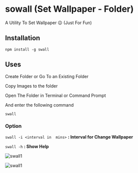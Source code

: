 # sowall (Set Wallpaper - Folder)
A Utility To Set Wallpaper :wink:
(Just For Fun)

## Installation
`npm install -g swall`

## Uses
Create Folder or Go To an Existing Folder

Copy Images to the folder

Open The Folder in Terminal or Command Prompt

And enter the following command

`swall`

### Option 
`swall -i <interval in  mins>` __: Interval for Change Wallpaper__

`swall -h` __: Show Help__

![swall1](http://i.imgur.com/xAj5Rpa.png "Swall 1")

![swall1](http://i.imgur.com/lCyZCDz.png "Swall 1")